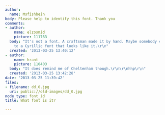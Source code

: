 ```yaml
---
author:
  name: Msfishbein
body: Please help to identify this font. Thank you
comments:
- author:
    name: elzosmid
    picture: 111763
  body: "It's not a font. A craftsman made it by hand. Maybe somebody can point you
    to a Cyrillic font that looks like it.\r\n"
  created: '2013-03-25 13:40:12'
- author:
    name: hrant
    picture: 110403
  body: "It does remind me of Cheltenham though.\r\n\r\nhhp\r\n"
  created: '2013-03-25 13:42:28'
date: '2013-03-25 11:39:42'
files:
- filename: dd_0.jpg
  uri: public://old-images/dd_0.jpg
node_type: font_id
title: What font is it?

---
```

